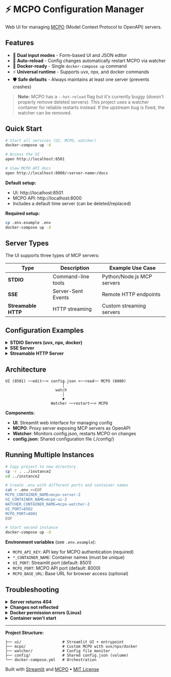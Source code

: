 # ⚡ MCPO Configuration Manager

Web UI for managing [MCPO](https://github.com/open-webui/mcpo) (Model Context Protocol to OpenAPI) servers.

## Features

- 🎨 **Dual input modes** - Form-based UI and JSON editor
- 🔄 **Auto-reload** - Config changes automatically restart MCPO via watcher
- 🐳 **Docker-ready** - Single `docker-compose up` command
- ⚡ **Universal runtime** - Supports uvx, npx, and docker commands
- 🛡️ **Safe defaults** - Always maintains at least one server (prevents crashes)

> **Note:** MCPO has a `--hot-reload` flag but it's currently buggy (doesn't properly remove deleted servers). This project uses a watcher container for reliable restarts instead. If the upstream bug is fixed, the watcher can be removed.

## Quick Start

```bash
# Start all services (UI, MCPO, watcher)
docker-compose up -d

# Access the UI
open http://localhost:8501

# View MCPO API docs
open http://localhost:8000/<server-name>/docs
```

**Default setup:**
- UI: http://localhost:8501
- MCPO API: http://localhost:8000
- Includes a default time server (can be deleted/replaced)

**Required setup:**
```bash
cp .env.example .env
docker-compose up -d
```

## Server Types

The UI supports three types of MCP servers:

| Type | Description | Example Use Case |
|------|-------------|------------------|
| **STDIO** | Command-line tools | Python/Node.js MCP servers |
| **SSE** | Server-Sent Events | Remote HTTP endpoints |
| **Streamable HTTP** | HTTP streaming | Custom streaming servers |

## Configuration Examples

<details>
<summary><b>STDIO Servers (uvx, npx, docker)</b></summary>

```json
{
  "mcpServers": {
    "time": {
      "command": "uvx",
      "args": ["mcp-server-time", "--local-timezone=America/New_York"]
    },
    "memory": {
      "command": "npx",
      "args": ["-y", "@modelcontextprotocol/server-memory"]
    },
    "docker-example": {
      "command": "docker",
      "args": ["run", "-i", "--rm", "mcp/time"]
    }
  }
}
```
</details>

<details>
<summary><b>SSE Server</b></summary>

```json
{
  "mcpServers": {
    "remote-sse": {
      "type": "sse",
      "url": "http://127.0.0.1:8001/sse",
      "headers": {
        "Authorization": "Bearer token"
      }
    }
  }
}
```
</details>

<details>
<summary><b>Streamable HTTP Server</b></summary>

```json
{
  "mcpServers": {
    "http-stream": {
      "type": "streamable-http",
      "url": "http://127.0.0.1:8002/mcp"
    }
  }
}
```
</details>

## Architecture

```
UI (8501) ──edit──> config.json <──read── MCPO (8000)
                         │
                      watch
                         │
                         ▼
                    Watcher ──restart──> MCPO
```

**Components:**
- **UI**: Streamlit web interface for managing config
- **MCPO**: Proxy server exposing MCP servers as OpenAPI
- **Watcher**: Monitors config.json, restarts MCPO on changes
- **config.json**: Shared configuration file (./config/)

## Running Multiple Instances

```bash
# Copy project to new directory
cp -r . ../instance2
cd ../instance2

# Create .env with different ports and container names
cat > .env <<EOF
MCPO_CONTAINER_NAME=mcpo-server-2
UI_CONTAINER_NAME=mcpo-ui-2
WATCHER_CONTAINER_NAME=mcpo-watcher-2
UI_PORT=8502
MCPO_PORT=8001
EOF

# Start second instance
docker-compose up -d
```

**Environment variables** (see `.env.example`):
- `MCPO_API_KEY`: API key for MCPO authentication (required)
- `*_CONTAINER_NAME`: Container names (must be unique)
- `UI_PORT`: Streamlit port (default: 8501)
- `MCPO_PORT`: MCPO API port (default: 8000)
- `MCPO_BASE_URL`: Base URL for browser access (optional)

## Troubleshooting

<details>
<summary><b>Server returns 404</b></summary>

MCPO doesn't serve content at the server root. Access tools via:
- Docs: `http://localhost:8000/<server-name>/docs`
- Tool: `http://localhost:8000/<server-name>/<tool-name>` (POST)

```bash
# ✅ View docs
curl http://localhost:8000/time/docs

# ✅ Call tool
curl -X POST http://localhost:8000/time/get_current_time \
  -H "Content-Type: application/json" \
  -d '{"timezone": "America/New_York"}'
```
</details>

<details>
<summary><b>Changes not reflected</b></summary>

```bash
# Check watcher logs
docker logs <watcher-container-name>

# Manual restart
docker restart <mcpo-container-name>
```
</details>

<details>
<summary><b>Docker permission errors (Linux)</b></summary>

```bash
# Add user to docker group
sudo usermod -aG docker $USER
newgrp docker
```
</details>

<details>
<summary><b>Container won't start</b></summary>

```bash
# View logs
docker-compose logs -f

# Rebuild
docker-compose up -d --build
```
</details>

---

**Project Structure:**
```
├── ui/                  # Streamlit UI + entrypoint
├── mcpo/                # Custom MCPO with uvx/npx/docker
├── watcher/             # Config file monitor
├── config/              # Shared config.json (volume)
└── docker-compose.yml   # Orchestration
```

Built with [Streamlit](https://streamlit.io/) and [MCPO](https://github.com/open-webui/mcpo) • [MIT License](LICENSE)
